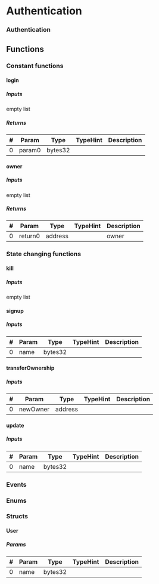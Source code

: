 












# Authentication

### Authentication



## Functions



### Constant functions

#### login




##### Inputs

empty list


##### Returns

|#  |Param|Type|TypeHint|Description|
|---|-----|----|--------|-----------|
|0|param0|bytes32|||


#### owner




##### Inputs

empty list


##### Returns

|#  |Param|Type|TypeHint|Description|
|---|-----|----|--------|-----------|
|0|return0|address||owner|






### State changing functions

#### kill




##### Inputs

empty list


#### signup




##### Inputs

|#  |Param|Type|TypeHint|Description|
|---|-----|----|--------|-----------|
|0|name|bytes32|||


#### transferOwnership




##### Inputs

|#  |Param|Type|TypeHint|Description|
|---|-----|----|--------|-----------|
|0|newOwner|address|||


#### update




##### Inputs

|#  |Param|Type|TypeHint|Description|
|---|-----|----|--------|-----------|
|0|name|bytes32|||






### Events




### Enums




### Structs

#### User




##### Params

|#  |Param|Type|TypeHint|Description|
|---|-----|----|--------|-----------|
|0|name|bytes32|||




